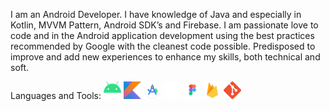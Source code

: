I am an Android Developer. I have knowledge of Java and especially in Kotlin, MVVM Pattern, Android SDK’s and Firebase. I am passionate love to code and in the Android application development using the best practices recommended by Google with the cleanest code possible. Predisposed to improve and add new experiences to enhance  my skills, both technical and soft. 

Languages and Tools:
<a href="https://developer.android.com"><img src="android.png" width="28" height="28" alt="Android"/></a>
<a href="https://kotlinlang.org"><img src="kotlin.png" width="28" height="28" alt="Kotlin"/></a>
<a href="https://developer.android.com/studio"><img src="android_studio.png" width="28" height="28"  alt="Android Studio"/></a>
<a href="https://github.com#gh-dark-mode-only"><img src="github_white.png" width="28" height="28" alt="Github"/></a>
<a href="https://www.figma.com"><img src="figma.png" width="28" height="28" alt="Figma"/></a>
<a href="https://firebase.google.com"><img src="firebase.png" width="28" height="28"  alt="Firebase"></a>
<a href="https://git-scm.com"><img src="git.png" width="28" height="28"  alt="Git"/></a>

